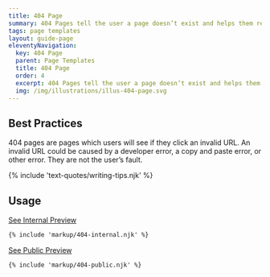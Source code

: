 ```yaml
---
title: 404 Page
summary: 404 Pages tell the user a page doesn’t exist and helps them recover.
tags: page templates
layout: guide-page
eleventyNavigation:
  key: 404 Page
  parent: Page Templates
  title: 404 Page
  order: 4
  excerpt: 404 Pages tell the user a page doesn’t exist and helps them recover.
  img: /img/illustrations/illus-404-page.svg
---
```


## Best Practices

404 pages are pages which users will see if they click an invalid URL. An invalid URL could be caused by a developer error, a copy and paste error, or other error. They are not the user’s fault.

{% include 'text-quotes/writing-tips.njk' %}

## Usage

<a class="btn btn-primary" href="/page-templates/404-page-internal/" target="_blank">See Internal Preview</a>

``` html
{% include 'markup/404-internal.njk' %}
```

<a class="btn btn-primary" href="/page-templates/404-page-public/" target="_blank">See Public Preview</a>

``` html
{% include 'markup/404-public.njk' %}
```
